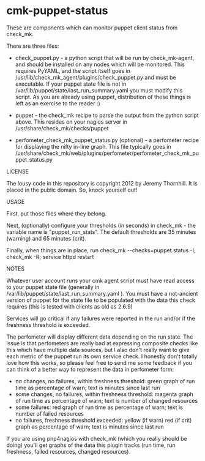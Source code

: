 cmk-puppet-status
=================

These are components which can monitor puppet client status from check_mk.

There are three files:

* check_puppet.py - a python script that will be run by check_mk-agent, and should be installed
           on any nodes which will be monitored.  This requires PyYAML, and the script itself goes
           in /usr/lib/check_mk_agent/plugins/check_puppet.py and must be executable.
           If your puppet state file is not in /var/lib/puppet/state/last_run_summary.yaml you must modify this script.
           As you are already using puppet, distribution of these things is left as an exercise to the reader :)

* puppet - the check_mk recipe to parse the output from the python script above. This resides on your nagios
           server in /usr/share/check_mk/checks/puppet

* perfometer_check_mk_puppet_status.py (optional) - a perfometer recipe for displaying the nifty in-line graph.
           This file typically goes in /usr/share/check_mk/web/plugins/perfometer/perfometer_check_mk_puppet_status.py

LICENSE

The lousy code in this repository is copyright 2012 by Jeremy Thornhill. It is placed in the public domain. So, knock yourself out!

USAGE

First, put those files where they belong.

Next, (optionally) configure your thresholds (in seconds) in check_mk - the variable name is "puppet_run_stats".
The default thresholds are 35 minutes (warning) and 65 minutes (crit).

Finally, when things are in place, run check_mk --checks=puppet.status -I; check_mk -R; service httpd restart

NOTES

Whatever user account runs your cmk agent script must have read access to your puppet state file (generally in 
/var/lib/puppet/state/last_run_summary.yaml ). You must have a not-ancient version of puppet for the state file to
be populated with the data this check requires (this is tested with clients as old as 2.6.9)

Services will go critical if any failures were reported in the run and/or if the freshness threshold is exceeded.

The perfometer will display different data depending on the run state. The issue is that perfometers are really bad at expressing
composite checks like this which have multiple data sources, but I also don't really want to give each metric of the puppet run its
own service check. I honestly don't totally love how this works, so please feel free to send me some feedback if you can think of a
better way to represent the data in perfometer form:

- no changes, no failures, within freshness threshold: green graph of run time as percentage of warn; text is minutes since last run
- some changes, no failures, within freshness threshold: magenta graph of run time as percentage of warn; text is number of changed resources
- some failures: red graph of run time as percentage of warn; text is number of failed resources
- no failures, freshness threshold exceeded: yellow (if warn) red (if crit) graph as percentage of warn; text is minutes since last run

If you are using pnp4nagios with check_mk (which you really should be doing) you'll get graphs of the data this plugin tracks (run time,
run freshness, failed resources, changed resources).



